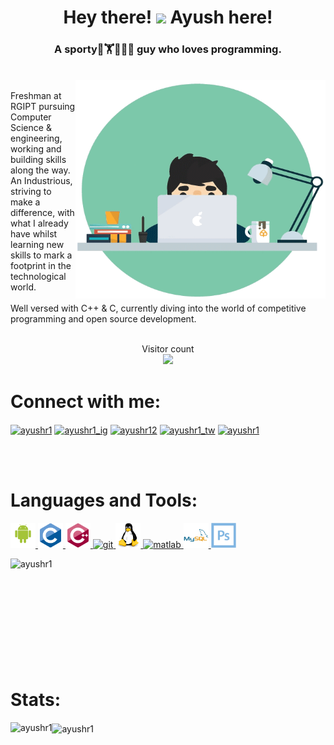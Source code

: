 <h1 align="center">Hey there! <img src="https://media.giphy.com/media/hvRJCLFzcasrR4ia7z/giphy.gif" width="30px">  Ayush here!</h1>

<h3 align="center">A sporty🏸🏋️🏏🚵‍♂️ guy who loves programming.</h3>
<br><img align="right" alt="GIF" src="code.gif" width="400" height="350"/>
<br>
Freshman at RGIPT pursuing Computer Science & engineering, working and building skills along the way.
An Industrious, striving to make a difference, with what I already have whilst learning new skills to mark a footprint in the technological world.
<br><br>
Well versed with C++ & C, currently diving into the world of competitive programming and open source development.
<p align="center"> 
  <br>Visitor count<br>
  <img src="https://profile-counter.glitch.me/ayushr1/count.svg"/>
 </p>
<h1 align="left">Connect with me:</h1>
<p align="left">
<a href="https://linkedin.com/in/ayushr1" target="blank"><img align="center" src="https://raw.githubusercontent.com/rahuldkjain/github-profile-readme-generator/master/src/images/icons/Social/linked-in-alt.svg" alt="ayushr1" height="30" width="40" /></a>
<a href="https://instagram.com/ayushr1_ig" target="blank"><img align="center" src="https://raw.githubusercontent.com/rahuldkjain/github-profile-readme-generator/master/src/images/icons/Social/instagram.svg" alt="ayushr1_ig" height="30" width="40" /></a>
<a href="https://fb.com/ayushr12" target="blank"><img align="center" src="https://raw.githubusercontent.com/rahuldkjain/github-profile-readme-generator/master/src/images/icons/Social/facebook.svg" alt="ayushr12" height="30" width="40" /></a>
<a href="https://twitter.com/ayushr1_tw" target="blank"><img align="center" src="https://raw.githubusercontent.com/rahuldkjain/github-profile-readme-generator/master/src/images/icons/Social/twitter.svg" alt="ayushr1_tw" height="30" width="40" /></a>
<a href="https://www.codechef.com/users/ayushr1" target="blank"><img align="center" src="https://cdn.jsdelivr.net/npm/simple-icons@3.1.0/icons/codechef.svg" alt="ayushr1" height="30" width="40" /></a>
</p>

<br/><br/>

<h1 align="left">Languages and Tools:</h1>
<p align="left"> <a href="https://developer.android.com" target="_blank"> <img src="https://raw.githubusercontent.com/devicons/devicon/master/icons/android/android-original-wordmark.svg" alt="android" width="40" height="40"/> </a> <a href="https://www.cprogramming.com/" target="_blank"> <img src="https://raw.githubusercontent.com/devicons/devicon/master/icons/c/c-original.svg" alt="c" width="40" height="40"/> </a> <a href="https://www.w3schools.com/cpp/" target="_blank"> <img src="https://raw.githubusercontent.com/devicons/devicon/master/icons/cplusplus/cplusplus-original.svg" alt="cplusplus" width="40" height="40"/> </a> <a href="https://git-scm.com/" target="_blank"> <img src="https://www.vectorlogo.zone/logos/git-scm/git-scm-icon.svg" alt="git" width="40" height="40"/> </a> <a href="https://www.linux.org/" target="_blank"> <img src="https://raw.githubusercontent.com/devicons/devicon/master/icons/linux/linux-original.svg" alt="linux" width="40" height="40"/> </a> <a href="https://www.mathworks.com/" target="_blank"> <img src="https://upload.wikimedia.org/wikipedia/commons/2/21/Matlab_Logo.png" alt="matlab" width="40" height="40"/> </a> <a href="https://www.mysql.com/" target="_blank"> <img src="https://raw.githubusercontent.com/devicons/devicon/master/icons/mysql/mysql-original-wordmark.svg" alt="mysql" width="40" height="40"/> </a> <a href="https://www.photoshop.com/en" target="_blank"> <img src="https://raw.githubusercontent.com/devicons/devicon/master/icons/photoshop/photoshop-line.svg" alt="photoshop" width="40" height="40"/> </a> </p>

<p><img align="left" src="https://github-readme-stats.vercel.app/api/top-langs?username=ayushr1&show_icons=true&locale=en&layout=compact&count_private=true&include_all_commits=true" alt="ayushr1" /></p>

<br/><br/><br/><br/><br/>
<br/><br/><br/><br/><br/>

<h1 align="left"> Stats:</h1>
<p><img align="left" src="https://github-readme-stats.vercel.app/api?username=ayushr1&show_icons=true&locale=en&count_private=true&include_all_commits=true" alt="ayushr1" /></p>

<p><img align="center" src="https://github-readme-streak-stats.herokuapp.com/?user=ayushr1&" alt="ayushr1" /></p>

